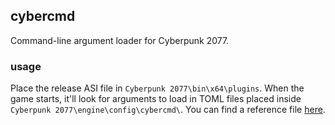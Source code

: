 ## cybercmd
Command-line argument loader for Cyberpunk 2077.

### usage
Place the release ASI file in `Cyberpunk 2077\bin\x64\plugins`. When the game starts, it'll look for arguments to load in TOML files placed inside `Cyberpunk 2077\engine\config\cybercmd\`.
You can find a reference file [here](https://github.com/jac3km4/cybercmd/blob/master/reference/cmd.toml).
